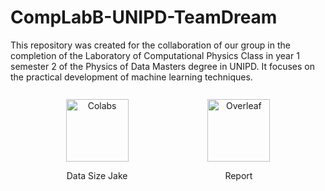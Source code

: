 # CompLabB-UNIPD-TeamDream
This repository was created for the collaboration of our group in the completion of the Laboratory of Computational Physics Class in year 1 semester 2 of the Physics of Data Masters degree in UNIPD. It focuses on the practical development of machine learning techniques.

<div class="center" style= " margin: auto;width: 90%;padding: 10px;" >
	<div style = "display: table;width: 100%;">
		<div class="divTableBody" style ="display: table-row-group;">
			<div class="divTableRow" style = "display: table-row;">
				<div class="divTableCell" style="	border: 0px solid #999999;display: table-cell;padding: 3px 10px;text-align: center;">
					<a href="https://colab.research.google.com/drive/1alyp0jVauvpIlbHJ9dgVNBZRYaJ9vUUR?usp=sharing">
						<img src="https://colab.research.google.com/img/colab_favicon_256px.png" alt="Colabs" class="icon" style="width: 100px;height: 100px;">
					</a>
					<p>
					Data Size Jake
					</p>
				</div>
				<div class="divTableCell" style = "	border: 0px solid #999999;display: table-cell;padding: 3px 10px;text-align: center;">
				<a href="https://www.overleaf.com/project/62277f7fc6470227500af203">
					<img src="https://images.ctfassets.net/nrgyaltdicpt/6qSXAo1CYEeBn5RkKLOR64/19c74bfb9a32772e353ff25c6f0070f5/ologo_square_colour_light_bg.png" alt="Overleaf" style="width: 100px;height: 100px;">
				</a>
				<p>
				Report
				</p>
				</div>
			</div>
		</div>
	</div>
</div>
